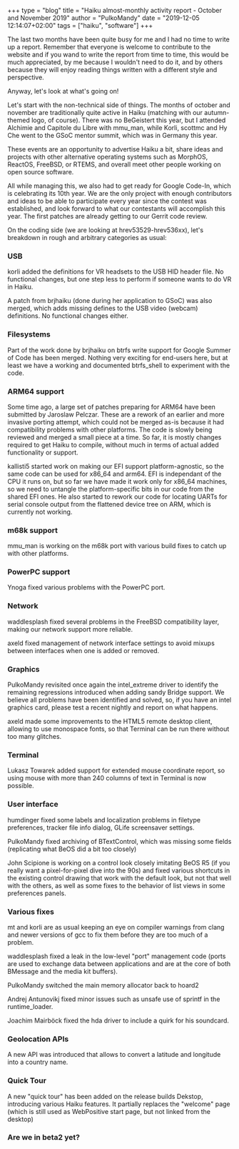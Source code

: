 +++
type = "blog"
title = "Haiku almost-monthly activity report - October and November 2019"
author = "PulkoMandy"
date = "2019-12-05 12:14:07+02:00"
tags = ["haiku", "software"]
+++

The last two months have been quite busy for me and I had no time to write up a report. Remember
that everyone is welcome to contribute to the website and if you wand to write the report from time
to time, this would be much appreciated, by me because I wouldn't need to do it, and by others
because they will enjoy reading things written with a different style and perspective.

Anyway, let's look at what's going on!

Let's start with the non-technical side of things. The months of october and november are
traditionally quite active in Haiku (matching with our autumn-themed logo, of course).
There was no BeGeistert this year, but I attended Alchimie and Capitole du Libre with mmu\_man,
while Korli, scottmc and Hy Che went to the GSoC mentor summit, which was in Germany this year.

These events are an opportunity to advertise Haiku a bit, share ideas and projects with other
alternative operating systems such as MorphOS, ReactOS, FreeBSD, or RTEMS, and overall meet
other people working on open source software.

All while managing this, we also had to get ready for Google Code-In, which is celebrating its 10th
year. We are the only project with enough contributors and ideas to be able to participate every
year since the contest was established, and look forward to what our contestants will accomplish
this year. The first patches are already getting to our Gerrit code review.


On the coding side (we are looking at hrev53529-hrev536xx), let's breakdown in rough and arbitrary
categories as usual:

<h3>USB</h3>

korli added the definitions for VR headsets to the USB HID header file. No functional changes, but
one step less to perform if someone wants to do VR in Haiku.

A patch from brjhaiku (done during her application to GSoC) was also merged, which adds missing defines
to the USB video (webcam) definitions. No functional changes either.

<h3>Filesystems</h3>

Part of the work done by brjhaiku on btrfs write support for Google Summer of Code has been merged.
Nothing very exciting for end-users here, but at least we have a working and documented btrfs\_shell
to experiment with the code.

<h3>ARM64 support</h3>

Some time ago, a large set of patches preparing for ARM64 have been submitted by Jaroslaw Pelczar.
These are a rework of an earlier and more invasive porting attempt, which could not be merged as-is
because it had compatibility problems with other platforms. The code is slowly being reviewed and
merged a small piece at a time. So far, it is mostly changes required to get Haiku to compile,
without much in terms of actual added functionality or support.

kallisti5 started work on making our EFI support platform-agnostic, so the same code can be used
for x86\_64 and arm64. EFI is independant of the CPU it runs on, but so far we have made it work
only for x86\_64 machines, so we need to untangle the platform-specific bits in our code from
the shared EFI ones. He also started to rework our code for locating UARTs for serial console
output from the flattened device tree on ARM, which is currently not working.

<h3>m68k support</h3>


mmu\_man is working on the m68k port with various build fixes to catch up with other platforms.

<h3>PowerPC support</h3>

Ynoga fixed various problems with the PowerPC port.

<h3>Network</h3>

waddlesplash fixed several problems in the FreeBSD compatibility layer, making our network support
more reliable.

axeld fixed management of network interface settings to avoid mixups between interfaces when one is
added or removed.

<h3>Graphics</h3>

PulkoMandy revisited once again the intel\_extreme driver to identify the remaining regressions
introduced when adding sandy Bridge support. We believe all problems have been identified and
solved, so, if you have an intel graphics card, please test a recent nightly and report on what
happens.

axeld made some improvements to the HTML5 remote desktop client, allowing to use monospace fonts,
so that Terminal can be run there without too many glitches.

<h3>Terminal</h3>

Lukasz Towarek added support for extended mouse coordinate report, so using mouse with more than
240 columns of text in Terminal is now possible.

<h3>User interface</h3>

humdinger fixed some labels and localization problems in filetype preferences, tracker file info
dialog, GLife screensaver settings.

PulkoMandy fixed archiving of BTextControl, which was missing some fields (replicating what BeOS
did a bit too closely)

John Scipione is working on a control look closely imitating BeOS R5 (if you really want a pixel-for-pixel
dive into the 90s) and fixed various shortcuts in the existing control drawing that work with the
default look, but not that well with the others, as well as some fixes to the behavior of list
views in some preferences panels.

<h3>Various fixes</h3>

mt and korli are as usual keeping an eye on compiler warnings from clang and newer versions of gcc
to fix them before they are too much of a problem.

waddlesplash fixed a leak in the low-level "port" management code (ports are used to exchange data
between applications and are at the core of both BMessage and the media kit buffers).

PulkoMandy switched the main memory allocator back to hoard2

Andrej Antunovikj fixed minor issues such as unsafe use of sprintf in the runtime\_loader.

Joachim Mairböck fixed the hda driver to include a quirk for his soundcard.

<h3>Geolocation APIs</h3>

A new API was introduced that allows to convert a latitude and longitude into a country name.

<h3>Quick Tour</h3>

A new "quick tour" has been added on the release builds Dekstop, introducing various Haiku features.
It partially replaces the "welcome" page (which is still used as WebPositive start page, but not
linked from the desktop)

<h3>Are we in beta2 yet?</h3>
